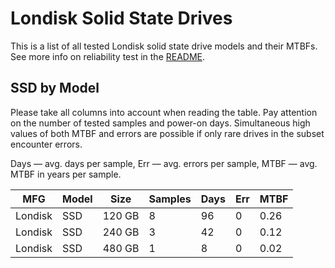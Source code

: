 Londisk Solid State Drives
==========================

This is a list of all tested Londisk solid state drive models and their MTBFs. See
more info on reliability test in the [README](https://github.com/linuxhw/SMART).

SSD by Model
------------

Please take all columns into account when reading the table. Pay attention on the
number of tested samples and power-on days. Simultaneous high values of both MTBF
and errors are possible if only rare drives in the subset encounter errors.

Days — avg. days per sample,
Err  — avg. errors per sample,
MTBF — avg. MTBF in years per sample.

| MFG       | Model              | Size   | Samples | Days  | Err   | MTBF   |
|-----------|--------------------|--------|---------|-------|-------|--------|
| Londisk   | SSD                | 120 GB | 8       | 96    | 0     | 0.26   |
| Londisk   | SSD                | 240 GB | 3       | 42    | 0     | 0.12   |
| Londisk   | SSD                | 480 GB | 1       | 8     | 0     | 0.02   |
